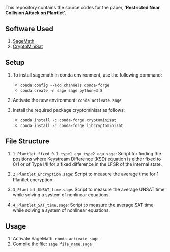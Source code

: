 This repository contains the source codes for the paper, '**Restricted Near Collision Attack on Plantlet**'. 

## Software Used
1. [SageMath](https://www.sagemath.org/)
2. [CryptoMiniSat](https://github.com/msoos/cryptominisat)


## Setup

1. To install sagemath in conda environment, use the following command:
	* `conda config --add channels conda-forge`
	* `conda create -n sage sage python=3.8`

2. Activate the new environment: `conda activate sage`
3. Install the required package cryptominisat as follows:
	* `conda install -c conda-forge cryptominisat`
	* `conda install -c conda-forge libcryptominisat`



## File Structure

1. `1_Plantlet_fixed_0-1_type1_equ_type2_equ.sage`: Script for finding the positions where Keystream Difference (KSD) equation is either fixed to 0/1 or of Type I/II for a fixed difference in the LFSR of the internal state.

2. `2_Plantlet_Encryption.sage`: Script to measure the average time for 1 Plantlet encryption.

3. `3_Plantlet_UNSAT_time.sage`: Script to measure the average UNSAT time while solving a system of nonlinear equations.

3. `4_Plantlet_SAT_time.sage`: Script to measure the average SAT time while solving a system of nonlinear equations.



## Usage
1. Activate SageMath: `conda activate sage`
2. Compile the file: `sage file_name.sage`

